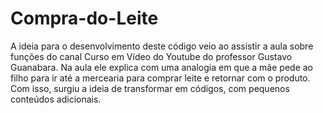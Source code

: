 # Compra-do-Leite

A ideia para o desenvolvimento deste código veio ao assistir a aula sobre funções do canal Curso em Vídeo do Youtube do professor Gustavo Guanabara.
Na aula ele explica com uma analogia em que a mãe pede ao filho para ir até a mercearia para comprar leite e retornar com o produto. Com isso, surgiu a ideia de transformar em códigos, com pequenos conteúdos adicionais. 
